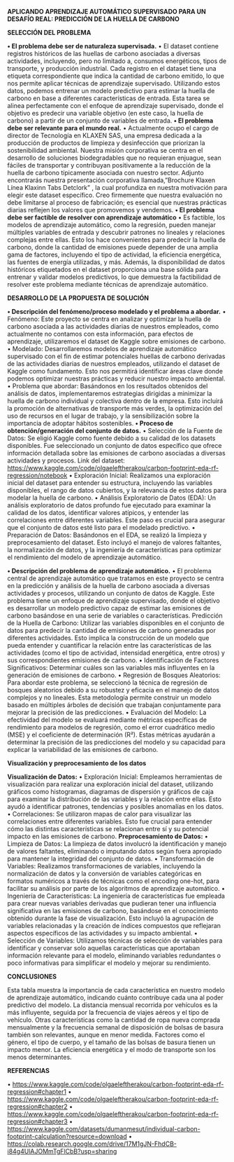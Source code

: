 **APLICANDO APRENDIZAJE AUTOMÁTICO SUPERVISADO PARA UN DESAFÍO REAL: PREDICCIÓN DE LA HUELLA DE CARBONO**


**SELECCIÓN DEL PROBLEMA**

**•	El problema debe ser de naturaleza supervisada.**
  •	El dataset contiene registros históricos de las huellas de carbono asociadas a diversas actividades, incluyendo, pero no limitado a, consumos energéticos, tipos de transporte, y producción industrial. Cada registro en el dataset tiene una etiqueta correspondiente que indica la cantidad de carbono emitido, lo que nos permite aplicar técnicas de aprendizaje supervisado. Utilizando estos datos, podemos entrenar un modelo predictivo para estimar la huella de carbono en base a diferentes características de entrada. Esta tarea se alinea perfectamente con el enfoque de aprendizaje supervisado, donde el objetivo es predecir una variable objetivo (en este caso, la huella de carbono) a partir de un conjunto de variables de entrada.
**•	El problema debe ser relevante para el mundo real.**
  •	Actualmente ocupo el cargo de director de Tecnología en KLAXEN SAS, una empresa dedicada a la producción de productos de limpieza y desinfección que priorizan la sostenibilidad ambiental. Nuestra misión corporativa se centra en el desarrollo de soluciones biodegradables que no requieran enjuague, sean fáciles de transportar y contribuyan positivamente a la reducción de la huella de carbono típicamente asociada con nuestro sector. Adjunto encontrarás nuestra presentación corporativa llamada,”Brochure Klaxen Línea Klaxinn Tabs Detclork” , la cual profundiza en nuestra motivación para elegir este dataset específico. Creo firmemente que nuestra evaluación no debe limitarse al proceso de fabricación; es esencial que nuestras prácticas diarias reflejen los valores que promovemos y vendemos. 
**•	El problema debe ser factible de resolver con aprendizaje automático**
  •	Es factible, los modelos de aprendizaje automático, como la regresión, pueden manejar múltiples variables de entrada y descubrir patrones no lineales y relaciones complejas entre ellas. Esto los hace convenientes para predecir la huella de carbono, donde la cantidad de emisiones puede depender de una amplia gama de factores, incluyendo el tipo de actividad, la eficiencia energética, las fuentes de energía utilizadas, y más. Además, la disponibilidad de datos históricos etiquetados en el dataset proporciona una base sólida para entrenar y validar modelos predictivos, lo que demuestra la factibilidad de resolver este problema mediante técnicas de aprendizaje automático.


**DESARROLLO DE LA PROPUESTA DE SOLUCIÓN**

**•	Descripción del fenómeno/proceso modelado y el problema a abordar.**
  •	Fenómeno: Este proyecto se centra en analizar y optimizar la huella de carbono asociada a las actividades diarias de nuestros empleados, como actualmente no contamos con esta información, para efectos de aprendizaje, utilizaremos el dataset de Kaggle sobre emisiones de carbono.
  •	Modelado: Desarrollaremos modelos de aprendizaje automático supervisado con el fin de estimar potenciales huellas de carbono derivadas de las actividades diarias de nuestros empleados, utilizando el dataset de Kaggle como fundamento. Esto nos permitirá identificar áreas clave donde podemos optimizar nuestras prácticas y reducir nuestro impacto ambiental.
  •	Problema que abordar: Basándonos en los resultados obtenidos del análisis de datos, implementaremos estrategias dirigidas a minimizar la huella de carbono individual y colectiva dentro de la empresa. Esto incluirá la promoción de alternativas de transporte más verdes, la optimización del uso de recursos en el lugar de trabajo, y la sensibilización sobre la importancia de adoptar hábitos sostenibles.
**•	Proceso de obtención/generación del conjunto de datos.**
  •	Selección de la Fuente de Datos: Se eligió Kaggle como fuente debido a su  calidad de los datasets disponibles. Fue seleccionado un conjunto de datos específico que ofrece información detallada sobre las emisiones de carbono asociadas a diversas actividades y procesos. Link del dataset: https://www.kaggle.com/code/olgaeleftherakou/carbon-footprint-eda-rf-regression/notebook
  •	Exploración Inicial: Realizamos una exploración inicial del dataset para entender su estructura, incluyendo las variables disponibles, el rango de datos cubiertos, y la relevancia de estos datos para modelar la huella de carbono.
  •	Análisis Exploratorio de Datos (EDA): Un análisis exploratorio de datos profundo fue ejecutado para examinar la calidad de los datos, identificar valores atípicos, y entender las correlaciones entre diferentes variables. Este paso es crucial para asegurar que el conjunto de datos esté listo para el modelado predictivo.
  •	Preparación de Datos: Basándonos en el EDA, se realizó la limpieza y preprocesamiento del dataset. Esto incluyó el manejo de valores faltantes, la normalización de datos, y la ingeniería de características para optimizar el rendimiento del modelo de aprendizaje automático.

**•	Descripción del problema de aprendizaje automático.**
•	El problema central de aprendizaje automático que tratamos en este proyecto se centra en la predicción y análisis de la huella de carbono asociada a diversas actividades y procesos, utilizando un conjunto de datos de Kaggle. Este problema tiene un enfoque de aprendizaje supervisado, donde el objetivo es desarrollar un modelo predictivo capaz de estimar las emisiones de carbono basándose en una serie de variables o características.
Predicción de la Huella de Carbono: Utilizar las variables disponibles en el conjunto de datos para predecir la cantidad de emisiones de carbono generadas por diferentes actividades. Esto implica la construcción de un modelo que pueda entender y cuantificar la relación entre las características de las actividades (como el tipo de actividad, intensidad energética, entre otros) y sus correspondientes emisiones de carbono.
      • Identificación de Factores Significativos: Determinar cuáles son las variables más influyentes en la generación de emisiones de carbono. 
      •	Regresión de Bosques Aleatorios: Para abordar este problema, se seleccionó la técnica de regresión de bosques aleatorios debido a su robustez y eficacia en el manejo de datos   complejos y no lineales. Esta metodología permite construir un modelo basado en múltiples árboles de decisión que trabajan conjuntamente para mejorar la precisión de las predicciones.
      •	Evaluación del Modelo: La efectividad del modelo se evaluará mediante métricas específicas de rendimiento para modelos de regresión, como el error cuadrático medio (MSE) y el coeficiente de determinación (R²). Estas métricas ayudarán a determinar la precisión de las predicciones del modelo y su capacidad para explicar la variabilidad de las emisiones de carbono.

**Visualización y preprocesamiento de los datos**

**Visualización de Datos:**
  • Exploración Inicial: Empleamos herramientas de visualización para realizar una exploración inicial del dataset, utilizando gráficos como histogramas, diagramas de dispersión y gráficos de caja para examinar la distribución de las variables y la relación entre ellas. Esto ayudó a identificar patrones, tendencias y posibles anomalías en los datos.
  • Correlaciones: Se utilizaron mapas de calor para visualizar las correlaciones entre diferentes variables. Esto fue crucial para entender cómo las distintas características se relacionan entre sí y su potencial impacto en las emisiones de carbono.
**Preprocesamiento de Datos:**
  • Limpieza de Datos: La limpieza de datos involucró la identificación y manejo de valores faltantes, eliminando o imputando datos según fuera apropiado para mantener la integridad del conjunto de datos.
  • Transformación de Variables: Realizamos transformaciones de variables, incluyendo la normalización de datos y la conversión de variables categóricas en formatos numéricos a través de técnicas como el encoding one-hot, para facilitar su análisis por parte de los algoritmos de aprendizaje automático.
  • Ingeniería de Características: La ingeniería de características fue empleada para crear nuevas variables derivadas que pudieran tener una influencia significativa en las emisiones de carbono, basándose en el conocimiento obtenido durante la fase de visualización. Esto incluyó la agrupación de variables relacionadas y la creación de índices compuestos que reflejaran aspectos específicos de las actividades y su impacto ambiental.
  • Selección de Variables: Utilizamos técnicas de selección de variables para identificar y conservar solo aquellas características que aportaban información relevante para el modelo, eliminando variables redundantes o poco informativas para simplificar el modelo y mejorar su rendimiento.


**CONCLUSIONES**

Esta tabla muestra la importancia de cada característica en nuestro modelo de aprendizaje automático, indicando cuánto contribuye cada una al poder predictivo del modelo. La distancia mensual recorrida por vehículos es la más influyente, seguida por la frecuencia de viajes aéreos y el tipo de vehículo. Otras características como la cantidad de ropa nueva comprada mensualmente y la frecuencia semanal de disposición de bolsas de basura también son relevantes, aunque en menor medida. Factores como el género, el tipo de cuerpo, y el tamaño de las bolsas de basura tienen un impacto menor. La eficiencia energética y el modo de transporte son los menos determinantes.


**REFERENCIAS**

•	https://www.kaggle.com/code/olgaeleftherakou/carbon-footprint-eda-rf-regression#chapter1
•	https://www.kaggle.com/code/olgaeleftherakou/carbon-footprint-eda-rf-regression#chapter2
•	https://www.kaggle.com/code/olgaeleftherakou/carbon-footprint-eda-rf-regression#chapter3
•	https://www.kaggle.com/datasets/dumanmesut/individual-carbon-footprint-calculation?resource=download
•	https://colab.research.google.com/drive/17M1gJN-FhdCB-i84g4UlAJOMmTgFlCbB?usp=sharing
